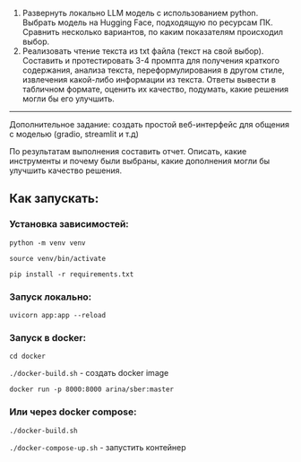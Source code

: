 1) Развернуть локально LLM модель с использованием python. Выбрать модель на Hugging Face, подходящую по ресурсам ПК. Сравнить несколько вариантов, по каким показателям происходил выбор.
2) Реализовать чтение текста из txt файла (текст на свой выбор).
Составить и протестировать 3-4 промпта для получения краткого содержания, анализа текста, переформулирования в другом стиле, извлечения какой-либо информации из текста. Ответы вывести в табличном формате, оценить их качество, подумать, какие решения могли бы его улучшить.
---------------
Дополнительное задание: создать простой веб-интерфейс для общения с моделью (gradio, streamlit и т.д)

По результатам выполнения составить отчет. Описать, какие инструменты и почему были выбраны, какие дополнения могли бы улучшить качество решения.



## Как запускать:

### Установка зависимостей:

``python -m venv venv``

``source venv/bin/activate``

``pip install -r requirements.txt``

### Запуск локально:


``uvicorn app:app --reload``


### Запуск в docker:


``cd docker``

``./docker-build.sh`` - создать docker image

``docker run -p 8000:8000 arina/sber:master``


### Или через docker compose:


``./docker-build.sh``

``./docker-compose-up.sh`` - запустить контейнер

